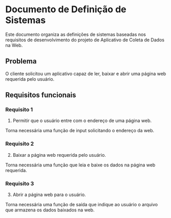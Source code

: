 # Documento de Definição de Sistemas

Este documento organiza as definições de sistemas baseadas nos requisitos de desenvolvimento do projeto de Aplicativo de Coleta de Dados na Web.


## Problema

O cliente solicitou um aplicativo capaz de ler, baixar e abrir uma página web requerida pelo usuário.


## Requisitos funcionais

### Requisito 1

1. Permitir que o usuário entre com o endereço de uma página web.

Torna necessária uma função de input solicitando o endereço da web.


### Requisito 2

2. Baixar a página web requerida pelo usuário.

Torna necessária uma função que leia e baixe os dados na página web requerida.


### Requisito 3

3. Abrir a página web para o usuário.

Torna necessária uma função de saída que indique ao usuário o arquivo que armazena os dados baixados na web.


